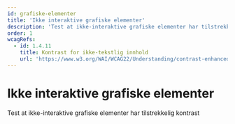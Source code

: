 ```yaml
---
id: grafiske-elementer
title: 'Ikke interaktive grafiske elementer'
description: 'Test at ikke-interaktive grafiske elementer har tilstrekkelig kontrast'
order: 1
wcagRefs:
  - id: 1.4.11
    title: Kontrast for ikke-tekstlig innhold
    url: 'https://www.w3.org/WAI/WCAG22/Understanding/contrast-enhanced'
---
```


# Ikke interaktive grafiske elementer

Test at ikke-interaktive grafiske elementer har tilstrekkelig kontrast

